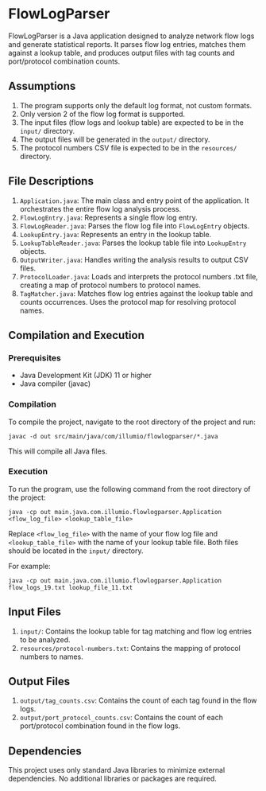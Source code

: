 # FlowLogParser

FlowLogParser is a Java application designed to analyze network flow logs and generate statistical reports. It parses flow log entries, matches them against a lookup table, and produces output files with tag counts and port/protocol combination counts.

## Assumptions

1. The program supports only the default log format, not custom formats.
2. Only version 2 of the flow log format is supported.
3. The input files (flow logs and lookup table) are expected to be in the `input/` directory.
4. The output files will be generated in the `output/` directory.
5. The protocol numbers CSV file is expected to be in the `resources/` directory.


## File Descriptions

1. `Application.java`: The main class and entry point of the application. It orchestrates the entire flow log analysis process.
2. `FlowLogEntry.java`: Represents a single flow log entry.
3. `FlowLogReader.java`: Parses the flow log file into `FlowLogEntry` objects.
4. `LookupEntry.java`: Represents an entry in the lookup table.
5. `LookupTableReader.java`: Parses the lookup table file into `LookupEntry` objects.
6. `OutputWriter.java`: Handles writing the analysis results to output CSV files.
7. `ProtocolLoader.java`: Loads and interprets the protocol numbers .txt file, creating a map of protocol numbers to protocol names.
8. `TagMatcher.java`: Matches flow log entries against the lookup table and counts occurrences. Uses the protocol map for resolving protocol names.

## Compilation and Execution

### Prerequisites

- Java Development Kit (JDK) 11 or higher
- Java compiler (javac)

### Compilation

To compile the project, navigate to the root directory of the project and run:

```
javac -d out src/main/java/com/illumio/flowlogparser/*.java
```

This will compile all Java files.

### Execution

To run the program, use the following command from the root directory of the project:

```
java -cp out main.java.com.illumio.flowlogparser.Application <flow_log_file> <lookup_table_file>
```

Replace `<flow_log_file>` with the name of your flow log file and `<lookup_table_file>` with the name of your lookup table file. 
Both files should be located in the `input/` directory.

For example:

```
java -cp out main.java.com.illumio.flowlogparser.Application flow_logs_19.txt lookup_file_11.txt
```

## Input Files

1. `input/`: Contains the lookup table for tag matching and flow log entries to be analyzed.
2. `resources/protocol-numbers.txt`: Contains the mapping of protocol numbers to names.

## Output Files

1. `output/tag_counts.csv`: Contains the count of each tag found in the flow logs.
2. `output/port_protocol_counts.csv`: Contains the count of each port/protocol combination found in the flow logs.


## Dependencies

This project uses only standard Java libraries to minimize external dependencies. No additional libraries or packages are required.
